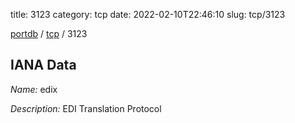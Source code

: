 title: 3123
category: tcp
date: 2022-02-10T22:46:10
slug: tcp/3123

[portdb](/) / [tcp](/category/tcp.html) / 3123


## IANA Data

_Name:_ edix

_Description:_ EDI Translation Protocol

